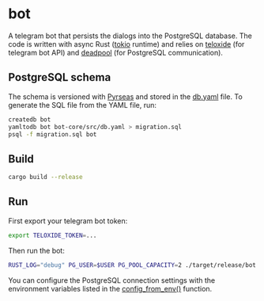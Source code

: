 # bot

A telegram bot that persists the dialogs into the PostgreSQL database. The code is written with async Rust ([tokio](https://docs.rs/tokio/latest/tokio/) runtime) and relies on [teloxide](https://docs.rs/teloxide/latest/teloxide/) (for telegram bot API) and [deadpool](https://docs.rs/deadpool/latest/deadpool/) (for PostgreSQL communication).

## PostgreSQL schema

The schema is versioned with [Pyrseas](https://pyrseas.readthedocs.io/en/latest/) and stored in the [db.yaml](https://github.com/darthunix/bot/blob/main/bot-core/src/db.yaml) file. To generate the SQL file from the YAML file, run:

```bash
createdb bot
yamltodb bot bot-core/src/db.yaml > migration.sql
psql -f migration.sql bot
```

## Build

```bash
cargo build --release
```

## Run

First export your telegram bot token:

```bash
export TELOXIDE_TOKEN=...
```

Then run the bot:

```bash
RUST_LOG="debug" PG_USER=$USER PG_POOL_CAPACITY=2 ./target/release/bot
```

You can configure the PostgreSQL connection settings with the environment variables listed in the [config_from_env()](https://github.com/darthunix/bot/blob/main/bot-core/src/postgres.rs#L12) function.
